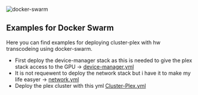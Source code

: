 ![docker-swarm](../images/docker-swarm-logo-small.png)


## Examples for Docker Swarm

Here you can find examples for deploying cluster-plex with hw transcodeing using docker-swarm. 
* First deploy the device-manager stack as this is needed to give the plex stack access to the GPU -> [device-manager.yml](device-manager.yml)
* It is not requewent to deploy the network stack but i have it to make my life easyer -> [network.yml](network.yml)
* Deploy the plex cluster with this yml [Cluster-Plex.yml](Cluster-Plex.yml)
